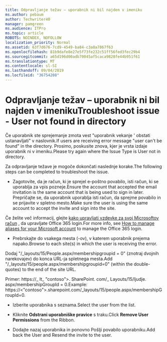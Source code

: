 ```yaml
---
title: Odpravljanje težav – uporabnik ni bil najden v imeniku
ms.author: pebaum
author: Techwriter40
manager: pamgreen
ms.audience: ITPro
ms.topic: article
ROBOTS: NOINDEX, NOFOLLOW
localization_priority: Normal
ms.assetid: 63f7d676-7cd9-4549-ba84-c3a8a7867f63
ms.openlocfilehash: 81b9dafe8e27e5f73fe232c51ff56fed3fec29b4
ms.sourcegitcommit: a65d196d00adb70045af5caca9828fe44b951f61
ms.translationtype: MT
ms.contentlocale: sl-SI
ms.lasthandoff: 09/04/2019
ms.locfileid: "36754208"
---
```

# <a name="troubleshoot-issue---user-not-found-in-directory"></a><span data-ttu-id="190a2-102">Odpravljanje težav – uporabnik ni bil najden v imeniku</span><span class="sxs-lookup"><span data-stu-id="190a2-102">Troubleshoot issue - User not found in directory</span></span>

<span data-ttu-id="190a2-103">Če uporabnik ste sprejemanje zmota vest "uporabnik vekanje ' obstati ustanavljati" v naslovnik.</span><span class="sxs-lookup"><span data-stu-id="190a2-103">If users are receiving error message "user can't be found" in the directory.</span></span> <span data-ttu-id="190a2-104">Prosimo, poskusite znova, kjer je vrsta izdaje uporabnik ni v imeniku.</span><span class="sxs-lookup"><span data-stu-id="190a2-104">Please try again where the Issue Type is User not in directory.</span></span>

<span data-ttu-id="190a2-105">Za odpravljanje težave je mogoče dokončati naslednje korake.</span><span class="sxs-lookup"><span data-stu-id="190a2-105">The following steps can be completed to troubleshoot the issue.</span></span>

- <span data-ttu-id="190a2-106">Zagotovite, da je račun, ki je sprejel e-poštno povabilo, isti račun, ki se uporablja za vpis pozneje.</span><span class="sxs-lookup"><span data-stu-id="190a2-106">Ensure the account that accepted the email invitation is the same account that is being used to sign in later.</span></span> <span data-ttu-id="190a2-107">Prepričajte se, da uporabnik uporablja isti račun, da sprejme povabilo in se prijavite v spletno mesto.</span><span class="sxs-lookup"><span data-stu-id="190a2-107">Make sure the user is using the same account to accept the invite and sign into the site.</span></span> 

<span data-ttu-id="190a2-108">Če želite več informacij, glejte [kako upravljati vzdevke za svoj Microsoftov račun</a> , da upravljate Office 365 login](https://support.microsoft.com/help/12407/microsoft-account-how-to-manage-aliases).</span><span class="sxs-lookup"><span data-stu-id="190a2-108">For more info, see [How to manage aliases for your Microsoft account</a> to manage the Office 365 login](https://support.microsoft.com/help/12407/microsoft-account-how-to-manage-aliases).</span></span> 

- <span data-ttu-id="190a2-109">Prebrskajte do vsakega mesta (-ov), v katerem uporabnik prejema napako.</span><span class="sxs-lookup"><span data-stu-id="190a2-109">Browse to each site(s) in which the user is receiving the error.</span></span> 

<span data-ttu-id="190a2-110">Dodaj "/_layouts/15/People.aspx/membershipgroupid = 0" (znotraj dvojnih narekovajev) do konca URL-ja spletnega mesta.</span><span class="sxs-lookup"><span data-stu-id="190a2-110">Add "/_layouts/15/people.aspx/membershipgroupid=0" (within the double-quotes) to the end of the site URL.</span></span> 

<span data-ttu-id="190a2-111">Primer: https://_ lt_ "contoso">. SharePoint. com/_ Layouts/15/ljudje. aspx/membershipGroupId = 0.</span><span class="sxs-lookup"><span data-stu-id="190a2-111">Example: https://<"contoso">.sharepoint.com/_layouts/15/people.aspx/membershipGroupId=0.</span></span>

- <span data-ttu-id="190a2-112">Izberite uporabnika s seznama.</span><span class="sxs-lookup"><span data-stu-id="190a2-112">Select the user from the list.</span></span>

- <span data-ttu-id="190a2-113">Kliknite **Odstrani uporabniške pravice** s traku.</span><span class="sxs-lookup"><span data-stu-id="190a2-113">Click **Remove User Permissions** from the Ribbon.</span></span> 
-  <span data-ttu-id="190a2-114">Dodajte nazaj uporabnika in ponovno Pošlji povabilo uporabniku.</span><span class="sxs-lookup"><span data-stu-id="190a2-114">Add back the User and Resend the invite to the user.</span></span>

